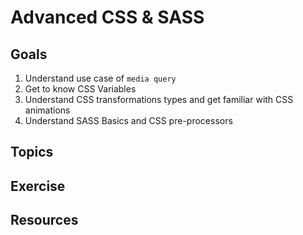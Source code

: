# Advanced CSS & SASS

## Goals
1. Understand use case of `media query`
1. Get to know CSS Variables
1. Understand CSS transformations types and get familiar with CSS animations
1. Understand SASS Basics and CSS pre-processors

## Topics

## Exercise

## Resources